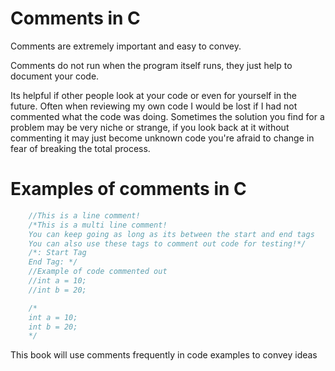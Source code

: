 # Comments in C
Comments are extremely important and easy to convey.  

Comments do not run when the program itself runs, they just help to document your code.  

Its helpful if other people look at your code or even for yourself in the future. Often when reviewing my own code I would be lost if I had not commented what the code was doing. Sometimes the solution you find for a problem may be very niche or strange, if you look back at it without commenting it may just become unknown code you're afraid to change in fear of breaking the total process.

# Examples of comments in C

```C
	//This is a line comment!
	/*This is a multi line comment!
	You can keep going as long as its between the start and end tags
	You can also use these tags to comment out code for testing!*/
	/*: Start Tag
	End Tag: */
	//Example of code commented out
	//int a = 10;
	//int b = 20;

	/*
	int a = 10;
	int b = 20;
	*/

```
This book will use comments frequently in code examples to convey ideas
